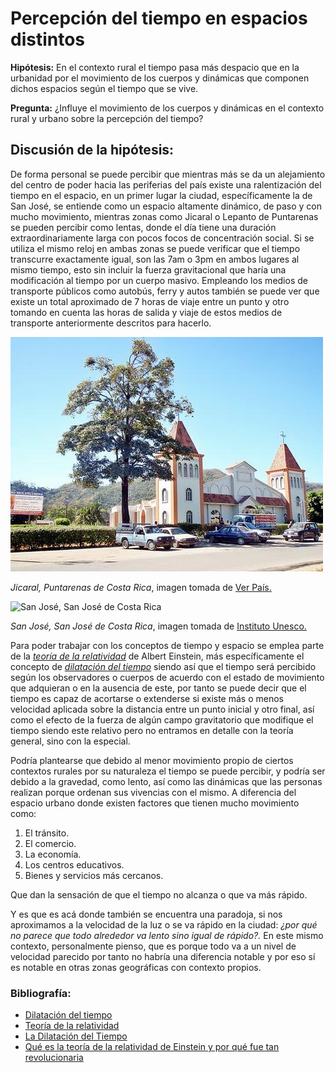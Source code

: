 # **Percepción del tiempo en espacios distintos**

**Hipótesis:** En el contexto rural el tiempo pasa más despacio que en la urbanidad por el movimiento de los cuerpos y dinámicas que componen dichos espacios según el tiempo que se vive.

__Pregunta:__ ¿Influye el movimiento de los cuerpos y dinámicas en el contexto rural y urbano sobre la percepción del tiempo?

## **Discusión de la hipótesis:**

De forma personal se puede percibir que mientras más se da un alejamiento del centro de poder hacia las periferias del país existe una ralentización del tiempo en el espacio, en un primer lugar la ciudad, específicamente la de San José, se entiende como un espacio altamente dinámico, de paso y con mucho movimiento, mientras zonas como Jicaral o Lepanto de Puntarenas se pueden percibir como lentas, donde el día tiene una duración extraordinariamente larga con pocos focos de concentración social. Si se utiliza el mismo reloj en ambas zonas se puede verificar que el tiempo transcurre exactamente igual, son las 7am o 3pm en ambos lugares al mismo tiempo, esto sin incluir la fuerza gravitacional que haría una modificación al tiempo por un cuerpo masivo.
Empleando los medios de transporte públicos como autobús, ferry y autos también se puede ver que existe un total aproximado de 7 horas de viaje entre un punto y otro tomando en cuenta las horas de salida y viaje de estos medios de transporte anteriormente descritos para hacerlo.

![_Jicaral, Puntarenas de Costa Rica_](Jicaral.jpg)

_Jicaral, Puntarenas de Costa Rica_, imagen tomada de [Ver País.](https://www.verpais.com/costa+rica/puntarenas/jicaral/foto/2895/)


![_San José, San José de Costa Rica_](https://www2.uil.unesco.org/sites/default/files/styles/horizontal_5x3_688x412/public/news/san-jose-costa-rica-copyright-david-ingram.jpg?itok=Kx5uYc0k)

_San José, San José de Costa Rica_, imagen tomada de [Instituto Unesco.](https://www2.uil.unesco.org/es/aprendizaje-lo-largo-vida/ciudades-aprendizaje/ciudades-del-aprendizaje-costa-rica-san-jose-se-red)

Para poder trabajar con los conceptos de tiempo y espacio se emplea parte de la [_teoría de la relatividad_](https://es.wikipedia.org/wiki/Teor%C3%ADa_de_la_relatividad) de Albert Einstein, más específicamente el concepto de [_dilatación del tiempo_](https://es.wikipedia.org/wiki/Dilataci%C3%B3n_del_tiempo#:~:text=De%20acuerdo%20con%20la%20teor%C3%ADa,relaci%C3%B3n%20con%20un%20campo%20gravitacional.) siendo así que el tiempo será percibido según los observadores o cuerpos de acuerdo con el estado de movimiento que adquieran o en la ausencia de este, por tanto se puede decir que el tiempo es capaz de acortarse o extenderse si existe más o menos velocidad aplicada sobre la distancia entre un punto inicial y otro final, así como el efecto de la fuerza de algún campo gravitatorio que modifique el tiempo siendo este relativo pero no entramos en detalle con la teoría general, sino con la especial.

Podría plantearse que debido al menor movimiento propio de ciertos contextos rurales por su naturaleza el tiempo se puede percibir, y podría ser debido a la gravedad, como lento, así como las dinámicas que las personas realizan porque ordenan sus vivencias con el mismo.
A diferencia del espacio urbano donde existen factores que tienen mucho movimiento como:

1. El tránsito.
2. El comercio.
3. La economía.
4. Los centros educativos.
5. Bienes y servicios más cercanos.

Que dan la sensación de que el tiempo no alcanza o que va más rápido.

Y es que es acá donde también se encuentra una paradoja, si nos aproximamos a la velocidad de la luz o se va rápido en la ciudad: _¿por qué no parece que todo alrededor va lento sino igual de rápido?._
En este mismo contexto, personalmente pienso, que es porque todo va a un nivel de velocidad parecido por tanto no habría una diferencia notable y por eso sí es notable en otras zonas geográficas con contexto propios.


### **Bibliografía:**

- [Dilatación del tiempo](https://es.wikipedia.org/wiki/Dilataci%C3%B3n_del_tiempo#:~:text=De%20acuerdo%20con%20la%20teor%C3%ADa,relaci%C3%B3n%20con%20un%20campo%20gravitacional.)
- [Teoría de la relatividad](https://es.wikipedia.org/wiki/Teor%C3%ADa_de_la_relatividad)
- [La Dilatación del Tiempo](https://youtu.be/V8mrEJsx7cE)
- [Qué es la teoría de la relatividad de Einstein y por qué fue tan revolucionaria](https://youtu.be/oFbgfkh4cj8)
